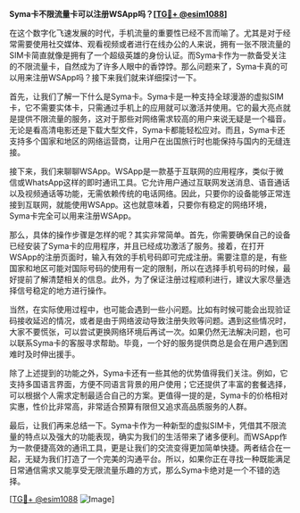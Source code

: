 **Syma卡不限流量卡可以注册WSApp吗？[[TG💪+ @esim1088](https://t.me/s/esim1088)]**

在这个数字化飞速发展的时代，手机流量的重要性已经不言而喻了。尤其是对于经常需要使用社交媒体、观看视频或者进行在线办公的人来说，拥有一张不限流量的SIM卡简直就像是拥有了一个超级英雄的身份认证。而Syma卡作为一款备受关注的不限流量卡，自然成为了许多人眼中的香饽饽。那么问题来了，Syma卡真的可以用来注册WSApp吗？接下来我们就来详细探讨一下。

首先，让我们了解一下什么是Syma卡。Syma卡是一种支持全球漫游的虚拟SIM卡，它不需要实体卡，只需通过手机上的应用就可以激活并使用。它的最大亮点就是提供不限流量的服务，这对于那些对网络需求较高的用户来说无疑是一个福音。无论是看高清电影还是下载大型文件，Syma卡都能轻松应对。而且，Syma卡还支持多个国家和地区的网络运营商，让用户在出国旅行时也能保持与国内的无缝连接。

接下来，我们来聊聊WSApp。WSApp是一款基于互联网的应用程序，类似于微信或WhatsApp这样的即时通讯工具。它允许用户通过互联网发送消息、语音通话以及视频通话等功能，无需依赖传统的电话网络。因此，只要你的设备能够正常连接到互联网，就能使用WSApp。这也就意味着，只要你有稳定的网络环境，Syma卡完全可以用来注册WSApp。

那么，具体的操作步骤是怎样的呢？其实非常简单。首先，你需要确保自己的设备已经安装了Syma卡的应用程序，并且已经成功激活了服务。接着，在打开WSApp的注册页面时，输入有效的手机号码即可完成注册。需要注意的是，有些国家和地区可能对国际号码的使用有一定的限制，所以在选择手机号码的时候，最好提前了解清楚相关的信息。此外，为了保证注册过程顺利进行，建议大家尽量选择信号稳定的地方进行操作。

当然，在实际使用过程中，也可能会遇到一些小问题。比如有时候可能会出现验证码接收延迟的情况，或者是由于网络波动导致注册失败等问题。遇到这些情况时，大家不要慌张，可以尝试更换网络环境后再试一次。如果仍然无法解决问题，也可以联系Syma卡的客服寻求帮助。毕竟，一个好的服务提供商总是会在用户遇到困难时及时伸出援手。

除了上述提到的功能之外，Syma卡还有一些其他的优势值得我们关注。例如，它支持多国语言界面，方便不同语言背景的用户使用；它还提供了丰富的套餐选择，可以根据个人需求定制最适合自己的方案。更值得一提的是，Syma卡的价格相对实惠，性价比非常高，非常适合预算有限但又追求高品质服务的人群。

最后，让我们再来总结一下。Syma卡作为一种新型的虚拟SIM卡，凭借其不限流量的特点以及强大的功能表现，确实为我们的生活带来了诸多便利。而WSApp作为一款便捷高效的通讯工具，更是让我们的交流变得更加简单快捷。两者结合在一起，无疑为我们打造了一个完美的沟通平台。所以，如果你正在寻找一种既能满足日常通信需求又能享受无限流量乐趣的方式，那么Syma卡绝对是一个不错的选择。

[[TG💪+ @esim1088](https://t.me/s/esim1088) ![Image](https://i.postimg.cc/4NQfJmqS/Snipaste-2025-05-13-00-14-12.png)]
